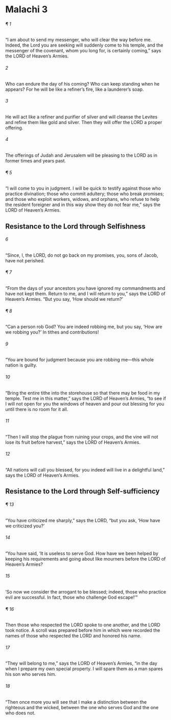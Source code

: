 # Malachi 3
###### ¶ 1
“I am about to send my messenger, who will clear the way before me. Indeed, the Lord you are seeking will suddenly come to his temple, and the messenger of the covenant, whom you long for, is certainly coming,” says the LORD of Heaven’s Armies.
###### 2
Who can endure the day of his coming? Who can keep standing when he appears? For he will be like a refiner’s fire, like a launderer’s soap.
###### 3
He will act like a refiner and purifier of silver and will cleanse the Levites and refine them like gold and silver. Then they will offer the LORD a proper offering.
###### 4
The offerings of Judah and Jerusalem will be pleasing to the LORD as in former times and years past.
###### ¶ 5
“I will come to you in judgment. I will be quick to testify against those who practice divination; those who commit adultery; those who break promises; and those who exploit workers, widows, and orphans, who refuse to help the resident foreigner and in this way show they do not fear me,” says the LORD of Heaven’s Armies.
## Resistance to the Lord through Selfishness
###### 6
“Since, I, the LORD, do not go back on my promises, you, sons of Jacob, have not perished.
###### ¶ 7
“From the days of your ancestors you have ignored my commandments and have not kept them. Return to me, and I will return to you,” says the LORD of Heaven’s Armies. “But you say, ‘How should we return?’
###### ¶ 8
“Can a person rob God? You are indeed robbing me, but you say, ‘How are we robbing you?’ In tithes and contributions!
###### 9
“You are bound for judgment because you are robbing me—this whole nation is guilty.
###### 10
“Bring the entire tithe into the storehouse so that there may be food in my temple. Test me in this matter,” says the LORD of Heaven’s Armies, “to see if I will not open for you the windows of heaven and pour out blessing for you until there is no room for it all.
###### 11
“Then I will stop the plague from ruining your crops, and the vine will not lose its fruit before harvest,” says the LORD of Heaven’s Armies.
###### 12
“All nations will call you blessed, for you indeed will live in a delightful land,” says the LORD of Heaven’s Armies.
## Resistance to the Lord through Self-sufficiency
###### ¶ 13
“You have criticized me sharply,” says the LORD, “but you ask, ‘How have we criticized you?’
###### 14
“You have said, ‘It is useless to serve God. How have we been helped by keeping his requirements and going about like mourners before the LORD of Heaven’s Armies?
###### 15
‘So now we consider the arrogant to be blessed; indeed, those who practice evil are successful. In fact, those who challenge God escape!’”
###### ¶ 16
Then those who respected the LORD spoke to one another, and the LORD took notice. A scroll was prepared before him in which were recorded the names of those who respected the LORD and honored his name.
###### 17
“They will belong to me,” says the LORD of Heaven’s Armies, “in the day when I prepare my own special property. I will spare them as a man spares his son who serves him.
###### 18
“Then once more you will see that I make a distinction between the righteous and the wicked, between the one who serves God and the one who does not.
